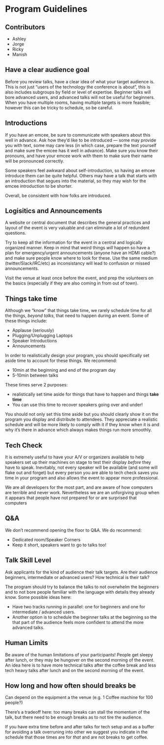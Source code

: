 # Program Guidelines

## Contributors

- Ashley
- Jorge
- Ricky
- Manish

## Have a clear audience goal

Before you review talks, have a clear idea of what your target audience is. This is not just “users of the technology the conference is about”, this is also includes subgroups by field or level of expertise. Beginner talks will bore advanced users, and advanced talks will not be useful for beginners. When you have multiple rooms, having multiple targets is more feasible; however this can be tricky to schedule, so be careful.

## Introductions

If you have an emcee, be sure to communicate with speakers about this well in advance. Ask how they’d like to be introduced — some may provide you with text, some may care less (in which case, prepare the text yourself and make sure the emcee has it well in advance). Make sure you know their pronouns, and have your emcee work with them to make sure their name will be pronounced correctly.

Some speakers feel awkward about self-introduction, so having an emcee introduce them can be quite helpful. Others may have a talk that starts with an introduction that segues into the material, so they may wish for the emcee introduction to be shorter.

Overall, be consistent with how folks are introduced.

## Logisitics and Announcements

A website or central document that describes the general practices and layout of the event is very valuable and can eliminate a lot of redundent questions.

Try to keep all the information for the event in a central and logically organized manner. Keep in mind that weird things *will* happen so have a plan for emergency/urgent announcements (anyone have an HDMI cable?) and make sure people know where to look for these. Use the same medium (twitter/Slack/IRC/etc) as inconsistancy will lead to confusion or missed announcements. 

Visit the venue at least once before the event, and prep the volunteers on the basics (especially if they are also coming in from out of town).

## Things take time

Although we “know” that things take time, we rarely schedule time for all the things, *beyond talks*,  that need to happen during an event.  Some of these things include:

  - Applause (seriously)
  - Plugging/Unplugging Laptops
  - Speaker Introductions
  - Announcements

In order to realistically design your program, you should specifically set aside time to account for these things. We recommend:

  - 10min at the beginning and end of the program day
  - 5-10min between talks

These times serve 2 purposes:

  - realistically set time aside for things that have to happen and things **take time** 
  - You can use this time to recover speakers going over and under!

You should not only set this time aside but you should clearly show it on the program you display and distribute to attendees. They appreciate a realistic schedule and will be more likely to comply with it if they know when it is and why it’s there in advance which always makes things run more smoothly.

## Tech Check
It is extremely useful to have your A/V or organizers available to help speakers set up their machines on stage to test their display *before* they have to speak. Inevitably, not every speaker will be available (and some will flake out and forget) but every person you are able to tech check saves you time in your program and also allows the event to appear more professional. 

We are all developers for the most part, and are aware of how computers are terrible and never work. Nevertheless we are an unforgiving group when it appears that people have not prepared for or are surprised that computers 

## Q&A
We don’t recommend opening the floor to Q&A. We do recommend:

  - Dedicated room/Speaker Corners
  - Keep it short, speakers want to go to talks too!

## Talk Skill Level

Ask applicants for the kind of audience their talk targets. Are their audience beginners, intermediate or advanced users? How technical is their talk?

The program should try to balance the talks to not overwhelm the beginners and to not bore people familiar with the language with details they already know. Some possible ideas here: 

- Have two tracks running in parallel: one for beginners and one for intermediate / advanced users.
- Another option is to schedule the beginner talks at the beginning so the that part of the audience feels more confident to attend the more advanced talks.

## Human Limits

Be aware of the human limitations of your participants! People get sleepy after lunch, or they may be hungover on the second morning of the event. An idea here is to have more technical talks after the coffee break and less tech heavy talks after lunch and on the second morning of the event.

## How long and how often should breaks be

Can depend on the equipment a the venue (e.g. 1 Coffee machine for 100 people?)

There’s a tradeoff here: too many breaks can stall the momentum of the talk, but there need to be enough breaks as to not tire the audience.

If you have extra time before and after talks for tech setup and as a buffer for avoiding a talk overruning into other we suggest you indicate in the schedule that those times are for *that* and are not breaks to get coffee.
